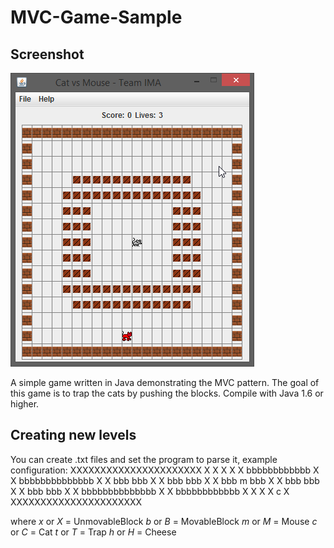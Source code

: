 MVC-Game-Sample
===============

Screenshot
----------
![Screenshot](/screenshot.png)

A simple game written in Java demonstrating the MVC pattern. The goal of this game is to trap the cats by pushing the blocks.
Compile with Java 1.6 or higher.

Creating new levels
-------------------
You can create .txt files and set the program to parse it, example configuration:
  XXXXXXXXXXXXXXXXXXXXXX
  X                    X
  X                    X
  X    bbbbbbbbbbbb    X
  X   bbbbbbbbbbbbbb   X
  X   bbb        bbb   X
  X   bbb        bbb   X
  X   bbb   m    bbb   X
  X   bbb        bbb   X
  X   bbb        bbb   X
  X   bbbbbbbbbbbbbb   X
  X    bbbbbbbbbbbb    X
  X                    X
  X          c         X
  XXXXXXXXXXXXXXXXXXXXXX

where 
*x* or *X* = UnmovableBlock
*b* or *B* = MovableBlock
*m* or *M* = Mouse
*c* or *C* = Cat
*t* or *T* = Trap
*h* or *H* = Cheese

